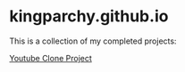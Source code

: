 # kingparchy.github.io
This is a collection of my completed projects:
<p>
  <a href="https://kingparchy.github.io/YoutubeClone.html" target="_blank">Youtube Clone Project</a>
</p>
